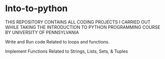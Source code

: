 # Into-to-python
THIS REPOSITORY CONTAINS ALL CODING PROJECTS I CARRIED OUT WHILE TAKING THE INTRODUCTION TO PYTHON PROGRAMMING COURSE BY UNIVERSITY OF PENNSYLVANIA

Write and Run code Related to loops and functions.


Implement Functions Related to Strings, Lists, Sets, & Tuples
